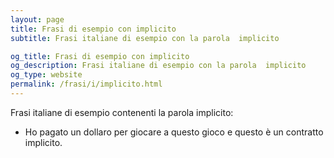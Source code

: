 ```yaml
---
layout: page
title: Frasi di esempio con implicito 
subtitle: Frasi italiane di esempio con la parola  implicito

og_title: Frasi di esempio con implicito 
og_description: Frasi italiane di esempio con la parola  implicito
og_type: website
permalink: /frasi/i/implicito.html
---
```


Frasi italiane di esempio contenenti la parola implicito:


- Ho pagato un dollaro per giocare a questo gioco e questo è un contratto implicito.
